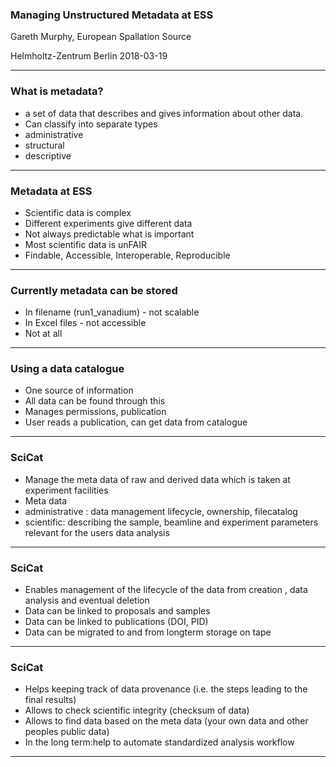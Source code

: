 
### Managing Unstructured Metadata at ESS

Gareth Murphy, European Spallation Source

Helmholtz-Zentrum Berlin
2018-03-19

---

### What is metadata?

- a set of data that describes and gives information about other data.
- Can classify into separate types
- administrative
- structural
- descriptive

---
### Metadata at ESS


- Scientific data is complex
- Different experiments give different data
- Not always predictable what is important
- Most scientific data is unFAIR
- Findable, Accessible, Interoperable, Reproducible


---

### Currently metadata can be stored

- In filename (run1_vanadium) - not scalable
- In Excel files - not accessible
- Not at all

---

### Using a data catalogue

- One source of information
- All data can be found through this
- Manages permissions, publication
- User reads a publication, can get data from catalogue

---

### SciCat


- Manage the meta data of raw and derived data which is taken at
experiment facilities
- Meta data
- administrative : data management lifecycle, ownership, filecatalog
- scientific: describing the sample, beamline and experiment
parameters relevant for the users data analysis
---

### SciCat
- Enables management of the lifecycle of the data from creation ,
data analysis and eventual deletion
- Data can be linked to proposals and samples
- Data can be linked to publications (DOI, PID)
- Data can be migrated to and from longterm storage on tape

---

### SciCat
- Helps keeping track of data provenance (i.e. the steps leading to
the final results)
- Allows to check scientific integrity (checksum of data)
- Allows to find data based on the meta data (your own data and
other peoples public data)
- In the long term:help to automate standardized analysis workflow
---



